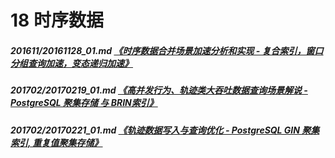 # 18 时序数据
##### 201611/20161128_01.md   [《时序数据合并场景加速分析和实现 - 复合索引，窗口分组查询加速，变态递归加速》](../201611/20161128_01.md)  
##### 201702/20170219_01.md   [《高并发行为、轨迹类大吞吐数据查询场景解说 - PostgreSQL 聚集存储 与 BRIN索引》](../201702/20170219_01.md)
##### 201702/20170221_01.md   [《轨迹数据写入与查询优化 - PostgreSQL GIN 聚集索引, 重复值聚集存储》](../201702/20170221_01.md)
